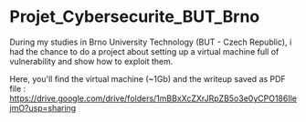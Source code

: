 # Projet_Cybersecurite_BUT_Brno

During my studies in Brno University Technology (BUT - Czech Republic), i had the chance to do a project about setting up a virtual machine full of vulnerability and show how to exploit them.

Here, you'll find the virtual machine (~1Gb) and the writeup saved as PDF file : https://drive.google.com/drive/folders/1mBBxXcZXrJRpZB5o3e0yCPO186IlejmO?usp=sharing
